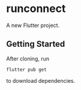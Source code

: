 # runconnect

A new Flutter project.

## Getting Started

After cloning, run 
```
flutter pub get 
```
to download dependencies.
